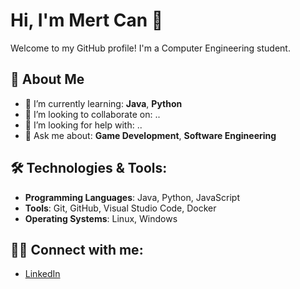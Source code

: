 # Hi, I'm Mert Can 👋

Welcome to my GitHub profile! I'm a Computer Engineering student.

## 🚀 About Me
- 🌱 I’m currently learning: **Java**, **Python**
- 👯 I’m looking to collaborate on: ..
- 🤔 I’m looking for help with: ..
- 💬 Ask me about: **Game Development**, **Software Engineering**

## 🛠️ Technologies & Tools:
- **Programming Languages**: Java, Python, JavaScript
- **Tools**: Git, GitHub, Visual Studio Code, Docker
- **Operating Systems**: Linux, Windows

## 🧑‍💻 Connect with me:
- [LinkedIn](https://www.linkedin.com/in/yourprofile)
